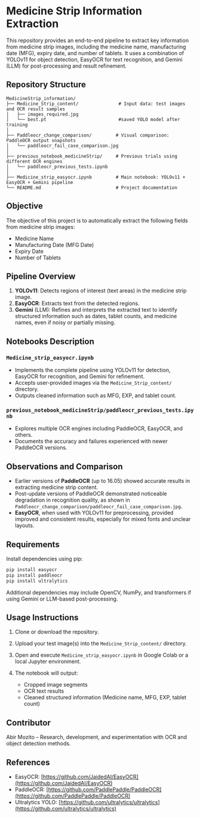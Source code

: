 
# Medicine Strip Information Extraction

This repository provides an end-to-end pipeline to extract key information from medicine strip images, including the medicine name, manufacturing date (MFG), expiry date, and number of tablets. It uses a combination of YOLOv11 for object detection, EasyOCR for text recognition, and Gemini (LLM) for post-processing and result refinement.

## Repository Structure

```
MedicineStrip_information/
├── Medicine_Strip_content/               # Input data: test images and OCR result samples
│   ├── images_required.jpg
│   └── best.pt                           #saved YOLO model after training
│
├── Paddleocr_change_comparison/         # Visual comparison: PaddleOCR output snapshots
│   └── paddleocr_fail_case_comparison.jpg
│
├── previous_notebook_medicineStrip/     # Previous trials using different OCR engines
│   └── paddleocr_previous_tests.ipynb
│
├── Medicine_strip_easyocr.ipynb         # Main notebook: YOLOv11 + EasyOCR + Gemini pipeline
└── README.md                            # Project documentation
```

## Objective

The objective of this project is to automatically extract the following fields from medicine strip images:

* Medicine Name
* Manufacturing Date (MFG Date)
* Expiry Date
* Number of Tablets

## Pipeline Overview

1. **YOLOv11**: Detects regions of interest (text areas) in the medicine strip image.
2. **EasyOCR**: Extracts text from the detected regions.
3. **Gemini** (LLM): Refines and interprets the extracted text to identify structured information such as dates, tablet counts, and medicine names, even if noisy or partially missing.

## Notebooks Description

### `Medicine_strip_easyocr.ipynb`

* Implements the complete pipeline using YOLOv11 for detection, EasyOCR for recognition, and Gemini for refinement.
* Accepts user-provided images via the `Medicine_Strip_content/` directory.
* Outputs cleaned information such as MFG, EXP, and tablet count.

### `previous_notebook_medicineStrip/paddleocr_previous_tests.ipynb`

* Explores multiple OCR engines including PaddleOCR, EasyOCR, and others.
* Documents the accuracy and failures experienced with newer PaddleOCR versions.

## Observations and Comparison

* Earlier versions of **PaddleOCR** (up to 16.05) showed accurate results in extracting medicine strip content.
* Post-update versions of PaddleOCR demonstrated noticeable degradation in recognition quality, as shown in `Paddleocr_change_comparison/paddleocr_fail_case_comparison.jpg`.
* **EasyOCR**, when used with YOLOv11 for preprocessing, provided improved and consistent results, especially for mixed fonts and unclear layouts.

## Requirements

Install dependencies using pip:

```bash
pip install easyocr
pip install paddleocr
pip install ultralytics
```

Additional dependencies may include OpenCV, NumPy, and transformers if using Gemini or LLM-based post-processing.

## Usage Instructions

1. Clone or download the repository.
2. Upload your test image(s) into the `Medicine_Strip_content/` directory.
3. Open and execute `Medicine_strip_easyocr.ipynb` in Google Colab or a local Jupyter environment.
4. The notebook will output:

   * Cropped image segments
   * OCR text results
   * Cleaned structured information (Medicine name, MFG, EXP, tablet count)

## Contributor

Abir Mozito – Research, development, and experimentation with OCR and object detection methods.

## References

* EasyOCR: [https://github.com/JaidedAI/EasyOCR](https://github.com/JaidedAI/EasyOCR)
* PaddleOCR: [https://github.com/PaddlePaddle/PaddleOCR](https://github.com/PaddlePaddle/PaddleOCR)
* Ultralytics YOLO: [https://github.com/ultralytics/ultralytics](https://github.com/ultralytics/ultralytics)

